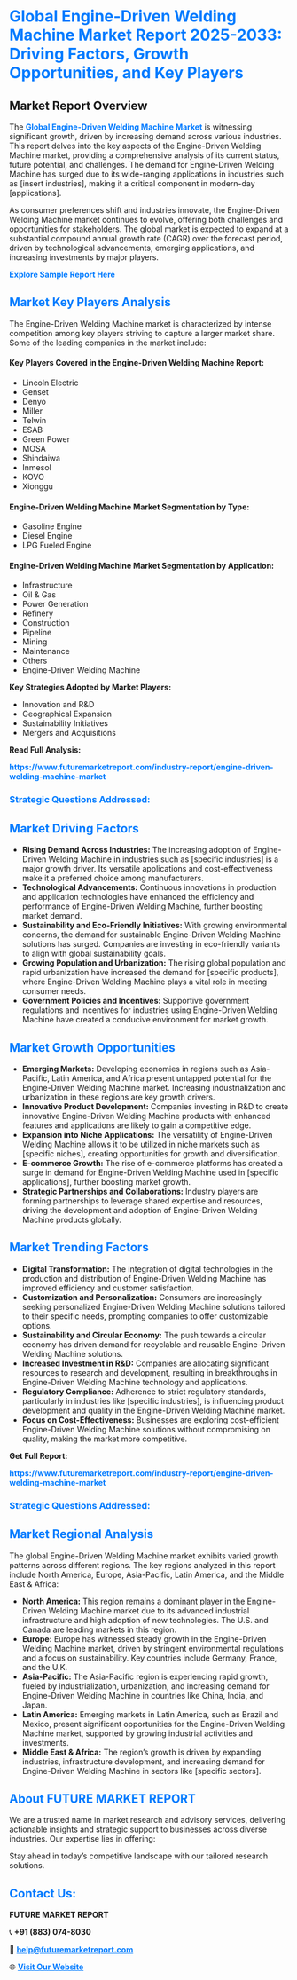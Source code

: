<h1 style="color: #007BFF;">Global Engine-Driven Welding Machine Market Report 2025-2033: Driving Factors, Growth Opportunities, and Key Players</h1>

<section id="overview">
<h2>Market Report Overview</h2>
<p>The <a href="https://www.futuremarketreport.com/industry-report/engine-driven-welding-machine-market" style="color: #007BFF; text-decoration: none;"><strong>Global Engine-Driven Welding Machine Market</strong></a> is witnessing significant growth, driven by increasing demand across various industries. This report delves into the key aspects of the Engine-Driven Welding Machine market, providing a comprehensive analysis of its current status, future potential, and challenges. The demand for Engine-Driven Welding Machine has surged due to its wide-ranging applications in industries such as [insert industries], making it a critical component in modern-day [applications].</p>
<p>As consumer preferences shift and industries innovate, the Engine-Driven Welding Machine market continues to evolve, offering both challenges and opportunities for stakeholders. The global market is expected to expand at a substantial compound annual growth rate (CAGR) over the forecast period, driven by technological advancements, emerging applications, and increasing investments by major players.</p>
</section>

<section id="overview">
<p><a href="https://www.futuremarketreport.com/request-sample/reportId=124814" style="color: #007BFF; text-decoration: none;"><strong>Explore Sample Report Here</strong></a></p>
</section>

<section id="key-players">
<h2 style="color: #007BFF;">Market Key Players Analysis</h2>
<p>The Engine-Driven Welding Machine market is characterized by intense competition among key players striving to capture a larger market share. Some of the leading companies in the market include:</p>
<h4>Key Players Covered in the Engine-Driven Welding Machine Report:</h4>
<ul><li>Lincoln Electric</li><li>Genset</li><li>Denyo</li><li>Miller</li><li>Telwin</li><li>ESAB</li><li>Green Power</li><li>MOSA</li><li>Shindaiwa</li><li>Inmesol</li><li>KOVO</li><li>Xionggu</li></ul>
<h4>Engine-Driven Welding Machine Market Segmentation by Type:</h4>
<ul><li>Gasoline Engine</li><li>Diesel Engine</li><li>LPG Fueled Engine</li></ul>

<h4>Engine-Driven Welding Machine Market Segmentation by Application:</h4>
<ul><li>Infrastructure</li><li>Oil &amp; Gas</li><li>Power Generation</li><li>Refinery</li><li>Construction</li><li>Pipeline</li><li>Mining</li><li>Maintenance</li><li>Others</li><li>Engine-Driven Welding Machine</li></ul>
<p><strong>Key Strategies Adopted by Market Players:</strong></p>
<ul>
<li>Innovation and R&D</li>
<li>Geographical Expansion</li>
<li>Sustainability Initiatives</li>
<li>Mergers and Acquisitions</li>
</ul>
</section>

<section>
<p><strong>Read Full Analysis: </strong></p><a href="https://www.futuremarketreport.com/industry-report/engine-driven-welding-machine-market" style="color: #007BFF; text-decoration: none;"><strong>https://www.futuremarketreport.com/industry-report/engine-driven-welding-machine-market</strong></a>
<h3 style="color: #007BFF;">Strategic Questions Addressed:</h3>
</section>

<section id="driving-factors">
<h2 style="color: #007BFF;">Market Driving Factors</h2>
<ul>
<li><strong>Rising Demand Across Industries:</strong> The increasing adoption of Engine-Driven Welding Machine in industries such as [specific industries] is a major growth driver. Its versatile applications and cost-effectiveness make it a preferred choice among manufacturers.</li>
<li><strong>Technological Advancements:</strong> Continuous innovations in production and application technologies have enhanced the efficiency and performance of Engine-Driven Welding Machine, further boosting market demand.</li>
<li><strong>Sustainability and Eco-Friendly Initiatives:</strong> With growing environmental concerns, the demand for sustainable Engine-Driven Welding Machine solutions has surged. Companies are investing in eco-friendly variants to align with global sustainability goals.</li>
<li><strong>Growing Population and Urbanization:</strong> The rising global population and rapid urbanization have increased the demand for [specific products], where Engine-Driven Welding Machine plays a vital role in meeting consumer needs.</li>
<li><strong>Government Policies and Incentives:</strong> Supportive government regulations and incentives for industries using Engine-Driven Welding Machine have created a conducive environment for market growth.</li>
</ul>
</section>

<section id="growth-opportunities">
<h2 style="color: #007BFF;">Market Growth Opportunities</h2>
<ul>
<li><strong>Emerging Markets:</strong> Developing economies in regions such as Asia-Pacific, Latin America, and Africa present untapped potential for the Engine-Driven Welding Machine market. Increasing industrialization and urbanization in these regions are key growth drivers.</li>
<li><strong>Innovative Product Development:</strong> Companies investing in R&D to create innovative Engine-Driven Welding Machine products with enhanced features and applications are likely to gain a competitive edge.</li>
<li><strong>Expansion into Niche Applications:</strong> The versatility of Engine-Driven Welding Machine allows it to be utilized in niche markets such as [specific niches], creating opportunities for growth and diversification.</li>
<li><strong>E-commerce Growth:</strong> The rise of e-commerce platforms has created a surge in demand for Engine-Driven Welding Machine used in [specific applications], further boosting market growth.</li>
<li><strong>Strategic Partnerships and Collaborations:</strong> Industry players are forming partnerships to leverage shared expertise and resources, driving the development and adoption of Engine-Driven Welding Machine products globally.</li>
</ul>
</section>

<section id="trending-factors">
<h2 style="color: #007BFF;">Market Trending Factors</h2>
<ul>
<li><strong>Digital Transformation:</strong> The integration of digital technologies in the production and distribution of Engine-Driven Welding Machine has improved efficiency and customer satisfaction.</li>
<li><strong>Customization and Personalization:</strong> Consumers are increasingly seeking personalized Engine-Driven Welding Machine solutions tailored to their specific needs, prompting companies to offer customizable options.</li>
<li><strong>Sustainability and Circular Economy:</strong> The push towards a circular economy has driven demand for recyclable and reusable Engine-Driven Welding Machine solutions.</li>
<li><strong>Increased Investment in R&D:</strong> Companies are allocating significant resources to research and development, resulting in breakthroughs in Engine-Driven Welding Machine technology and applications.</li>
<li><strong>Regulatory Compliance:</strong> Adherence to strict regulatory standards, particularly in industries like [specific industries], is influencing product development and quality in the Engine-Driven Welding Machine market.</li>
<li><strong>Focus on Cost-Effectiveness:</strong> Businesses are exploring cost-efficient Engine-Driven Welding Machine solutions without compromising on quality, making the market more competitive.</li>
</ul>
</section>

<section>
<p><strong>Get Full Report: </strong></p><a href="https://www.futuremarketreport.com/industry-report/engine-driven-welding-machine-market" style="color: #007BFF; text-decoration: none;"><strong>https://www.futuremarketreport.com/industry-report/engine-driven-welding-machine-market</strong></a>
<h3 style="color: #007BFF;">Strategic Questions Addressed:</h3>
</section>


<section id="regional-analysis">
<h2 style="color: #007BFF;">Market Regional Analysis</h2>
<p>The global Engine-Driven Welding Machine market exhibits varied growth patterns across different regions. The key regions analyzed in this report include North America, Europe, Asia-Pacific, Latin America, and the Middle East & Africa:</p>
<ul>
<li><strong>North America:</strong> This region remains a dominant player in the Engine-Driven Welding Machine market due to its advanced industrial infrastructure and high adoption of new technologies. The U.S. and Canada are leading markets in this region.</li>
<li><strong>Europe:</strong> Europe has witnessed steady growth in the Engine-Driven Welding Machine market, driven by stringent environmental regulations and a focus on sustainability. Key countries include Germany, France, and the U.K.</li>
<li><strong>Asia-Pacific:</strong> The Asia-Pacific region is experiencing rapid growth, fueled by industrialization, urbanization, and increasing demand for Engine-Driven Welding Machine in countries like China, India, and Japan.</li>
<li><strong>Latin America:</strong> Emerging markets in Latin America, such as Brazil and Mexico, present significant opportunities for the Engine-Driven Welding Machine market, supported by growing industrial activities and investments.</li>
<li><strong>Middle East & Africa:</strong> The region’s growth is driven by expanding industries, infrastructure development, and increasing demand for Engine-Driven Welding Machine in sectors like [specific sectors].</li>
</ul>
</section>

<footer>
<h2 style="color: #007BFF;">About FUTURE MARKET REPORT</h2>
<p>We are a trusted name in market research and advisory services, delivering actionable insights and strategic support to businesses across diverse industries. Our expertise lies in offering:</p>

<p>Stay ahead in today’s competitive landscape with our tailored research solutions.</p>

<h2 style="color: #007BFF;">Contact Us:</h2>
<p><strong>FUTURE MARKET REPORT</strong></p>
<p>📞 <strong>+91 (883) 074-8030</strong></p>
<p>📧 <strong><a href="mailto:help@futuremarketreport.com" style="color: #007BFF;">help@futuremarketreport.com</a></strong></p>
<p>🌐 <strong><a href="https://www.futuremarketreport.com/" style="color: #007BFF;">Visit Our Website</a></strong></p>
</footer>